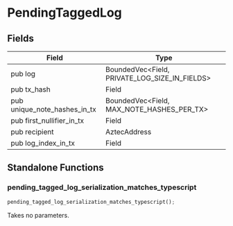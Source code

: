 # PendingTaggedLog

## Fields
| Field | Type |
| --- | --- |
| pub log | BoundedVec&lt;Field, PRIVATE_LOG_SIZE_IN_FIELDS&gt; |
| pub tx_hash | Field |
| pub unique_note_hashes_in_tx | BoundedVec&lt;Field, MAX_NOTE_HASHES_PER_TX&gt; |
| pub first_nullifier_in_tx | Field |
| pub recipient | AztecAddress |
| pub log_index_in_tx | Field |

## Standalone Functions

### pending_tagged_log_serialization_matches_typescript

```rust
pending_tagged_log_serialization_matches_typescript();
```

Takes no parameters.

